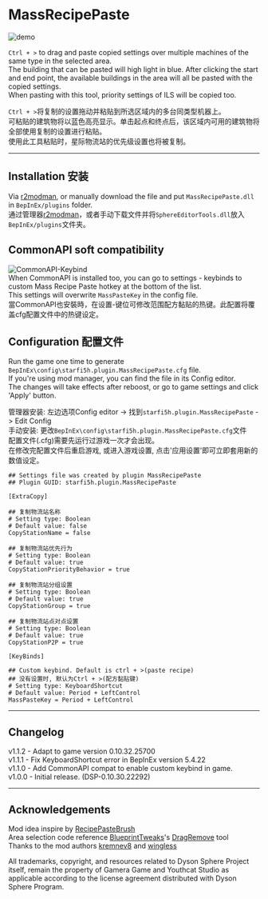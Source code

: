 # MassRecipePaste

![demo](https://raw.githubusercontent.com/starfi5h/DSP_Mod_Support/dev/MassRecipePaste/img/demo1.gif)

`Ctrl + >` to drag and paste copied settings over multiple machines of the same type in the selected area.  
The building that can be pasted will high light in blue. After clicking the start and end point, the available buildings in the area will all be pasted with the copied settings.  
When pasting with this tool, priority settings of ILS will be copied too.  

`Ctrl + >`将复制的设置拖动并粘贴到所选区域内的多台同类型机器上。  
可粘贴的建筑物将以蓝色高亮显示。单击起点和终点后，该区域内可用的建筑物将全部使用复制的设置进行粘贴。  
使用此工具粘贴时，星际物流站的优先级设置也将被复制。  

----

## Installation 安装

Via [r2modman](https://dsp.thunderstore.io/package/ebkr/r2modman/), or manually download the file and put `MassRecipePaste.dll` in `BepInEx/plugins` folder.  
通过管理器[r2modman](https://dsp.thunderstore.io/package/ebkr/r2modman/)，或者手动下载文件并将`SphereEditorTools.dll`放入`BepInEx/plugins`文件夹。  
## CommonAPI soft compatibility

![CommonAPI-Keybind](https://raw.githubusercontent.com/starfi5h/DSP_Mod_Support/dev/MassRecipePaste/img/demo2.png)  
When CommonAPI is installed too, you can go to settings - keybinds to custom Mass Recipe Paste hotkey at the bottom of the list.  
This settings will overwrite `MassPasteKey` in the config file.  
當CommonAPI也安裝時，在设置-键位可修改范围配方黏贴的热键。此配置将覆盖cfg配置文件中的热键设定。  

## Configuration 配置文件

Run the game one time to generate `BepInEx\config\starfi5h.plugin.MassRecipePaste.cfg` file.  
If you're using mod manager, you can find the file in its Config editor.  
The changes will take effects after reboost, or go to game settings and click 'Apply' button.  

管理器安装: 左边选项Config editor -> 找到`starfi5h.plugin.MassRecipePaste` -> Edit Config  
手动安装: 更改`BepInEx\config\starfi5h.plugin.MassRecipePaste.cfg`文件  
配置文件(.cfg)需要先运行过游戏一次才会出现。  
在修改完配置文件后重启游戏, 或进入游戏设置, 点击'应用设置'即可立即套用新的数值设定。  


```
## Settings file was created by plugin MassRecipePaste
## Plugin GUID: starfi5h.plugin.MassRecipePaste

[ExtraCopy]

## 复制物流站名称
# Setting type: Boolean
# Default value: false
CopyStationName = false

## 复制物流站优先行为
# Setting type: Boolean
# Default value: true
CopyStationPriorityBehavior = true

## 复制物流站分组设置
# Setting type: Boolean
# Default value: true
CopyStationGroup = true

## 复制物流站点对点设置
# Setting type: Boolean
# Default value: true
CopyStationP2P = true

[KeyBinds]

## Custom keybind. Default is ctrl + >(paste recipe)
## 没有设置时, 默认为Ctrl + >(配方黏贴键)
# Setting type: KeyboardShortcut
# Default value: Period + LeftControl
MassPasteKey = Period + LeftControl
```

----

## Changelog

v1.1.2 - Adapt to game version 0.10.32.25700   
v1.1.1 - Fix KeyboardShortcut error in BepInEx version 5.4.22  
v1.1.0 - Add CommonAPI compat to enable custom keybind in game.  
v1.0.0 - Initial release. (DSP-0.10.30.22292)  

----

## Acknowledgements

Mod idea inspire by [RecipePasteBrush](https://thunderstore.io/c/dyson-sphere-program/p/wingless/RecipePasteBrush/)  
Area selection code reference [BlueprintTweaks](https://thunderstore.io/c/dyson-sphere-program/p/kremnev8/BlueprintTweaks/)'s [DragRemove](https://github.com/limoka/DSP-Mods/tree/master/Mods/BlueprintTweaks/src/BlueprintTweaks/DragRemove) tool  
Thanks to the mod authors [kremnev8](https://thunderstore.io/c/dyson-sphere-program/p/kremnev8/) and [wingless
](https://thunderstore.io/c/dyson-sphere-program/p/wingless/)  

All trademarks, copyright, and resources related to Dyson Sphere Project itself, remain the property of Gamera Game and Youthcat Studio as applicable according to the license agreement distributed with Dyson Sphere Program.  
